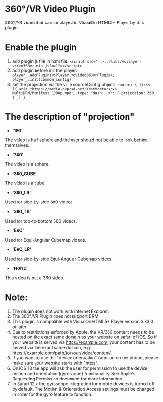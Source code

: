 # 360°/VR Video Plugin
360º/VR video that can be played in VisualOn HTML5+ Player by this plugin.

# Enable the plugin
1. add plugin js file in html file:
   `<script src="../../libs/voplayer-video360vr.min.js?n=1"></script>`
2. add plugin before init the player:```
    player_.addPlugin(voPlayer.voVideo360vrPlugin);
    player_.init(common_config);```
3. set the projection via the vr in sourceConfig object:```
    source: {
      links: [{
        uri: "https://media.axprod.net/TestVectors/v6-MultiDRM/Manifest_1080p.mpd",
        type: 'dash',
        vr: {
          projection: 360 
        }
      }]
    }```

# The description of "projection"
* **'180'**

The video is half sphere and the user should not be able to look behind themselves.

* **'360'**

The video is a sphere.

* **'360_CUBE'**

The video is a cube.

* **'360_LR'**

Used for side-by-side 360 videos.

* **'360_TB'**

Used for top-to-bottom 360 videos.

* **'EAC'**

Used for Equi-Angular Cubemap videos.

* **'EAC_LR'**

Used for side-by-side Equi-Angular Cubemap videos.

* **'NONE'**

This video is not a 360 video.

# Note:
1. The plugin does not work with Internet Explorer.
2. The 360°/VR Plugin does not support DRM.
3. This plugin is compatible with VisualOn HTML5+ Player version 3.33.0 or later.
4. Due to restrictions enforced by Apple, the VR/360 content needs to be hosted on the exact same domain as your website on safari of iOS. So if your website is served via https://example.com, your content has to be served via the exact same domain, e.g. https://example.com/path/to/your/video/content/.
5. If you want to use the "device orientation" function on the phone, please make sure your website starts with "https".
6. On iOS 13 the app will ask the user for permission to use the device motion and orientation (gyroscope) functionality. See Apple's Requesting Permission document for more information.
7. In Safari 12.x the gyroscope integration for mobile devices is turned off by default. The Motion & Orientation Access settings must be changed in order for the gyro feature to function.